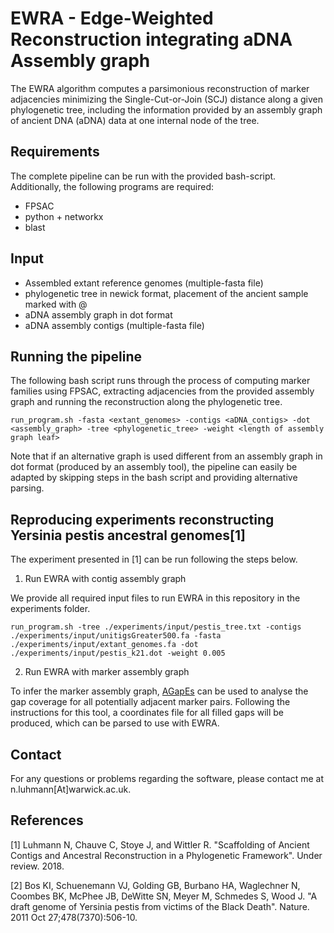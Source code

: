 # EWRA - Edge-Weighted Reconstruction integrating aDNA Assembly graph

The EWRA algorithm computes a parsimonious reconstruction of marker adjacencies minimizing the Single-Cut-or-Join (SCJ) distance along a given phylogenetic tree, including the information provided by an assembly graph of ancient DNA (aDNA) data at one internal node of the tree.

## Requirements

The complete pipeline can be run with the provided bash-script. Additionally, the following programs are required:

* FPSAC
* python + networkx
* blast

## Input

* Assembled extant reference genomes (multiple-fasta file)
* phylogenetic tree in newick format, placement of the ancient sample marked with @
* aDNA assembly graph in dot format
* aDNA assembly contigs (multiple-fasta file)


## Running the pipeline
The following bash script runs through the process of computing marker families using FPSAC, extracting adjacencies from the provided assembly graph and running the reconstruction along the phylogenetic tree.

```
run_program.sh -fasta <extant_genomes> -contigs <aDNA_contigs> -dot <assembly_graph> -tree <phylogenetic_tree> -weight <length of assembly graph leaf>
```

Note that if an alternative graph is used different from an assembly graph in dot format (produced by an assembly tool), the pipeline can easily be adapted by skipping steps in the bash script and providing alternative parsing.


## Reproducing experiments reconstructing Yersinia pestis ancestral genomes[1]

The experiment presented in [1] can be run following the steps below. 

1) Run EWRA with contig assembly graph

We provide all required input files to run EWRA in this repository in the experiments folder.

```
run_program.sh -tree ./experiments/input/pestis_tree.txt -contigs ./experiments/input/unitigsGreater500.fa -fasta ./experiments/input/extant_genomes.fa -dot ./experiments/input/pestis_k21.dot -weight 0.005
```

2) Run EWRA with marker assembly graph

To infer the marker assembly graph, [AGapEs](https://github.com/nluhmann/AGapEs) can be used to analyse the gap coverage for all potentially adjacent marker pairs. Following the instructions for this tool, 
a coordinates file for all filled gaps will be produced, which can be parsed to use with EWRA.


## Contact

For any questions or problems regarding the software, please contact me at n.luhmann[At]warwick.ac.uk.


## References
[1] Luhmann N, Chauve C, Stoye J, and Wittler R. "Scaffolding of Ancient Contigs and Ancestral Reconstruction in a Phylogenetic Framework". Under review. 2018.

[2] Bos KI, Schuenemann VJ, Golding GB, Burbano HA, Waglechner N, Coombes BK, McPhee JB, DeWitte SN, Meyer M, Schmedes S, Wood J. "A draft genome of Yersinia pestis from victims of the Black Death". Nature. 2011 Oct 27;478(7370):506-10.



